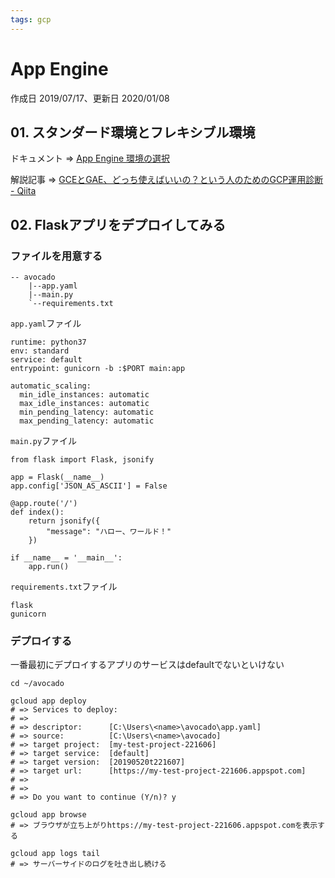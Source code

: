 ```yaml
---
tags: gcp
---
```


# App Engine

作成日 2019/07/17、更新日 2020/01/08

## 01. スタンダード環境とフレキシブル環境

ドキュメント => [App Engine 環境の選択](https://cloud.google.com/appengine/docs/the-appengine-environments)

解説記事 => [GCEとGAE、どっち使えばいいの？という人のためのGCP運用診断 \- Qiita](https://qiita.com/defunty/items/f837c9e09c8ccc6033b3)

## 02. Flaskアプリをデプロイしてみる

### ファイルを用意する

```=
-- avocado
    |--app.yaml
    |--main.py
    `--requirements.txt
```

`app.yaml`ファイル

```yaml=
runtime: python37
env: standard
service: default
entrypoint: gunicorn -b :$PORT main:app

automatic_scaling:
  min_idle_instances: automatic
  max_idle_instances: automatic
  min_pending_latency: automatic
  max_pending_latency: automatic
```

`main.py`ファイル

```python=
from flask import Flask, jsonify

app = Flask(__name__)
app.config['JSON_AS_ASCII'] = False

@app.route('/')
def index():
    return jsonify({
        "message": "ハロー、ワールド！"
    })

if __name__ = '__main__':
    app.run()
```

`requirements.txt`ファイル

```=
flask
gunicorn
```

### デプロイする

一番最初にデプロイするアプリのサービスはdefaultでないといけない

```bash=
cd ~/avocado

gcloud app deploy
# => Services to deploy:
# =>
# => descriptor:      [C:\Users\<name>\avocado\app.yaml]
# => source:          [C:\Users\<name>\avocado]
# => target project:  [my-test-project-221606]
# => target service:  [default]
# => target version:  [20190520t221607]
# => target url:      [https://my-test-project-221606.appspot.com]
# =>
# =>
# => Do you want to continue (Y/n)? y

gcloud app browse
# => ブラウザが立ち上がりhttps://my-test-project-221606.appspot.comを表示する

gcloud app logs tail
# => サーバーサイドのログを吐き出し続ける
```



